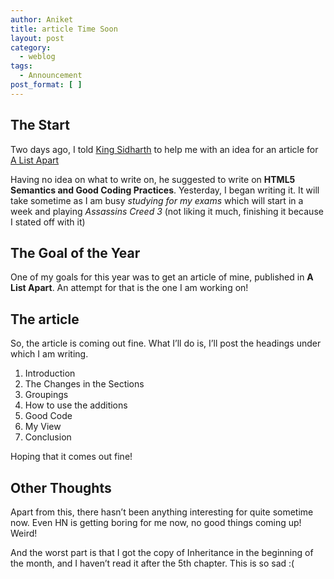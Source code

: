 ```yaml
---
author: Aniket
title: article Time Soon
layout: post
category:
  - weblog
tags:
  - Announcement
post_format: [ ]
---
```

## The Start

Two days ago, I told [King Sidharth][1] to help me with an idea for an article for [A List Apart][2]

Having no idea on what to write on, he suggested to write on **HTML5 Semantics and Good Coding Practices**. Yesterday, I began writing it. It will take sometime as I am busy *studying for my exams* which will start in a week and playing *Assassins Creed 3* (not liking it much, finishing it because I stated off with it)

## The Goal of the Year

One of my goals for this year was to get an article of mine, published in **A List Apart**. An attempt for that is the one I am working on!

## The article

So, the article is coming out fine. What I’ll do is, I’ll post the headings under which I am writing.

1.  Introduction
2.  The Changes in the Sections
3.  Groupings
4.  How to use the additions
5.  Good Code
6.  My View
7.  Conclusion

Hoping that it comes out fine!

## Other Thoughts

Apart from this, there hasn’t been anything interesting for quite sometime now. Even HN is getting boring for me now, no good things coming up! Weird!

And the worst part is that I got the copy of Inheritance in the beginning of the month, and I haven’t read it after the 5th chapter. This is so sad :(

 [1]: http://www.64notes.com/ "64 Notes"
 [2]: http://www.alistapart.com/ "A List Apart"